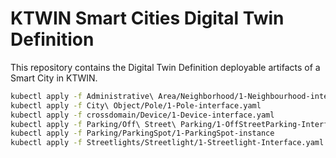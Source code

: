 # KTWIN Smart Cities Digital Twin Definition

This repository contains the Digital Twin Definition deployable artifacts of a Smart City in KTWIN.

```sh
kubectl apply -f Administrative\ Area/Neighborhood/1-Neighbourhood-interface.yaml
kubectl apply -f City\ Object/Pole/1-Pole-interface.yaml
kubectl apply -f crossdomain/Device/1-Device-interface.yaml
kubectl apply -f Parking/Off\ Street\ Parking/1-OffStreetParking-Interface.yaml
kubectl apply -f Parking/ParkingSpot/1-ParkingSpot-instance
kubectl apply -f Streetlights/Streetlight/1-Streetlight-Interface.yaml
```

